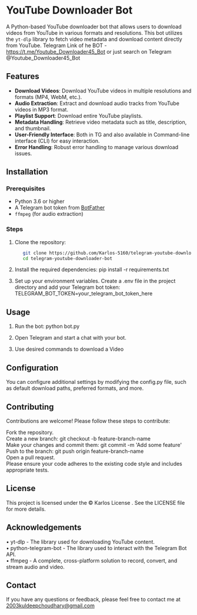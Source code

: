# YouTube Downloader Bot

A Python-based YouTube downloader bot that allows users to download videos from YouTube in various formats and resolutions. This bot utilizes the `yt-dlp` library to fetch video metadata and download content directly from YouTube.
Telegram Link of he BOT - https://t.me/Youtube_Downloader45_Bot
or just search on Telegram @Youtube_Downloader45_Bot

## Features

- **Download Videos**: Download YouTube videos in multiple resolutions and formats (MP4, WebM, etc.).
- **Audio Extraction**: Extract and download audio tracks from YouTube videos in MP3 format.
- **Playlist Support**: Download entire YouTube playlists.
- **Metadata Handling**: Retrieve video metadata such as title, description, and thumbnail.
- **User-Friendly Interface**: Both in TG and also available in Command-line interface (CLI) for easy interaction.
- **Error Handling**: Robust error handling to manage various download issues.

## Installation 

### Prerequisites

- Python 3.6 or higher
- A Telegram bot token from [BotFather](https://core.telegram.org/bots#botfather)
- `ffmpeg` (for audio extraction)

### Steps

1. Clone the repository:
   ```sh
      git clone https://github.com/Karlos-5160/telegram-youtube-downloader-bot.git
      cd telegram-youtube-downloader-bot
2. Install the required dependencies:
      pip install -r requirements.txt
   
3. Set up your environment variables. Create a .env file in the project directory and add your Telegram bot token:
      TELEGRAM_BOT_TOKEN=your_telegram_bot_token_here
   
## Usage
1. Run the bot:
      python bot.py

2. Open Telegram and start a chat with your bot.
 
3. Use desired commands to download a Video

## Configuration
You can configure additional settings by modifying the config.py file, such as default download paths, preferred formats, and more.

## Contributing
Contributions are welcome! Please follow these steps to contribute:

Fork the repository.<br>
Create a new branch: git checkout -b feature-branch-name <br>
Make your changes and commit them: git commit -m 'Add some feature' <br>
Push to the branch: git push origin feature-branch-name <br>
Open a pull request. <br>
Please ensure your code adheres to the existing code style and includes appropriate tests.

## License
This project is licensed under the © Karlos License . See the LICENSE file for more details.

## Acknowledgements
• yt-dlp - The library used for downloading YouTube content. <br>
• python-telegram-bot - The library used to interact with the Telegram Bot API. <br>
• ffmpeg - A complete, cross-platform solution to record, convert, and stream audio and video.

## Contact
If you have any questions or feedback, please feel free to contact me at 2003kuldeepchoudhary@gmail.com
